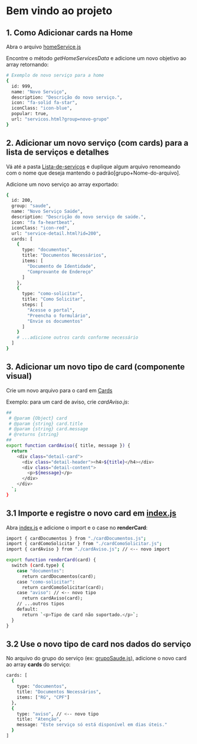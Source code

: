 # Bem vindo ao projeto

## 1. Como Adicionar cards na Home

Abra o arquivo [homeService.js](./src/js/modules/homeServices.js)

Encontre o método _getHomeServicesData_ e adicione um novo objetivo ao array retornando:

```sh
# Exemplo de novo serviço para a home
{
  id: 999,
  name: "Novo Serviço",
  description: "Descrição do novo serviço.",
  icon: "fa-solid fa-star",
  iconClass: "icon-blue",
  popular: true,
  url: "servicos.html?group=novo-grupo"
}
```

## 2. Adicionar um novo serviço (com cards) para a lista de serviços e detalhes

Vá até a pasta [Lista-de-serviços](./src/js/modules/Lista%20de%20serviços) e duplique algum arquivo renomeando com o nome que deseja mantendo o padrão[grupo+Nome-do-arquivo].

Adicione um novo serviço ao array exportado:

```sh
{
  id: 200,
  group: "saude",
  name: "Novo Serviço Saúde",
  description: "Descrição do novo serviço de saúde.",
  icon: "fa fa-heartbeat",
  iconClass: "icon-red",
  url: "service-detail.html?id=200",
  cards: [
    {
      type: "documentos",
      title: "Documentos Necessários",
      items: [
        "Documento de Identidade",
        "Comprovante de Endereço"
      ]
    },
    {
      type: "como-solicitar",
      title: "Como Solicitar",
      steps: [
        "Acesse o portal",
        "Preencha o formulário",
        "Envie os documentos"
      ]
    }
    # ...adicione outros cards conforme necessário
  ]
}
```

## 3. Adicionar um novo tipo de card (componente visual)

Crie um novo arquivo para o card em [Cards](./src/js/modules/Cards/)

Exemplo: para um card de aviso, crie _cardAviso.js_:

```sh
##
 # @param {Object} card
 # @param {string} card.title
 # @param {string} card.message
 # @returns {string}
##
export function cardAviso({ title, message }) {
  return `
    <div class="detail-card">
      <div class="detail-header"><h4>${title}</h4></div>
      <div class="detail-content">
        <p>${message}</p>
      </div>
    </div>
  `;
}
```
## 3.1 Importe e registre o novo card em [index.js](./src/js/modules/Cards/index.js)

Abra [index.js](./src/js/modules/Cards/index.js) e adicione o import e o case no __renderCard__:

```sh
import { cardDocumentos } from "./cardDocumentos.js";
import { cardComoSolicitar } from "./cardComoSolicitar.js";
import { cardAviso } from "./cardAviso.js"; // <-- novo import

export function renderCard(card) {
  switch (card.type) {
    case "documentos":
      return cardDocumentos(card);
    case "como-solicitar":
      return cardComoSolicitar(card);
    case "aviso": // <-- novo tipo
      return cardAviso(card);
    // ...outros tipos
    default:
      return `<p>Tipo de card não suportado.</p>`;
  }
}
```
## 3.2 Use o novo tipo de card nos dados do serviço

No arquivo do grupo do serviço (ex: [grupoSaude.js](./src/js/modules/Lista%20de%20serviços/grupoSaude.js)), adicione o novo card ao array __cards__ do serviço:


```sh
cards: [
  {
    type: "documentos",
    title: "Documentos Necessários",
    items: ["RG", "CPF"]
  },
  {
    type: "aviso", // <-- novo tipo
    title: "Atenção",
    message: "Este serviço só está disponível em dias úteis."
  }
]
```